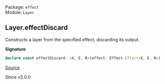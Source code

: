 Package: `effect`<br />
Module: `Layer`<br />

## Layer.effectDiscard

Constructs a layer from the specified effect, discarding its output.

**Signature**

```ts
declare const effectDiscard: <X, E, R>(effect: Effect.Effect<X, E, R>) => Layer<never, E, R>
```

[Source](https://github.com/Effect-TS/effect/tree/main/packages/effect/src/Layer.ts#L297)

Since v2.0.0
